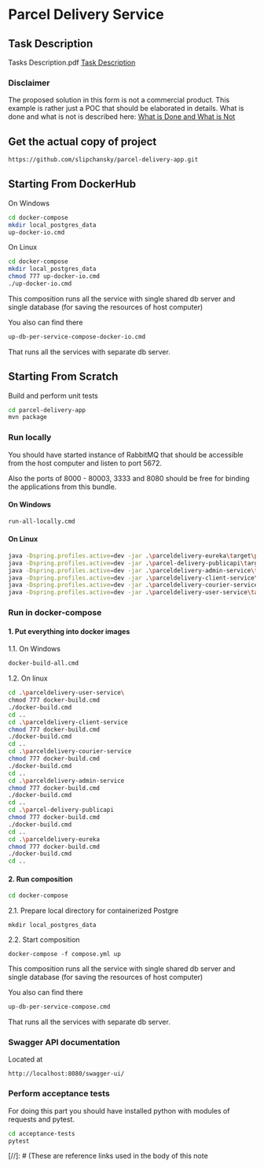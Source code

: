 # Parcel Delivery Service

## Task Description
Tasks Description.pdf
[Task Description]

### Disclaimer
The proposed solution in this form is not a commercial product. This example is rather just a POC that should be elaborated in details. What is done and what is not is described here: [What is Done and What is Not]

## Get the actual copy of project

```bash
https://github.com/slipchansky/parcel-delivery-app.git
```


## Starting From DockerHub

On Windows

```bash
cd docker-compose
mkdir local_postgres_data
up-docker-io.cmd
```

On Linux

```bash
cd docker-compose
mkdir local_postgres_data
chmod 777 up-docker-io.cmd
./up-docker-io.cmd

```

This composition runs all the service with single shared db server and single database (for saving the resources of host computer)

You also can find there 

```bash
up-db-per-service-compose-docker-io.cmd
```

That runs all the services with separate db server.


## Starting From Scratch


Build and perform unit tests

```bash
cd parcel-delivery-app
mvn package
```

### Run locally

You should have started instance of RabbitMQ that should be accessible from the host computer and listen to port 5672. 

Also the ports of 8000 - 80003, 3333 and 8080 should be free for binding the applications from this bundle.

#### On Windows

```bash
run-all-locally.cmd
```

#### On Linux

```bash
java -Dspring.profiles.active=dev -jar .\parceldelivery-eureka\target\parceldelivery-eureka-0.0.1-SNAPSHOT.jar
java -Dspring.profiles.active=dev -jar .\parcel-delivery-publicapi\target\parcel-delivery-publicapi-0.0.1-SNAPSHOT.jar
java -Dspring.profiles.active=dev -jar .\parceldelivery-admin-service\target\parceldelivery-admin-service-0.0.1-SNAPSHOT.jar
java -Dspring.profiles.active=dev -jar .\parceldelivery-client-service\target\parceldelivery-client-service-0.0.1-SNAPSHOT.jar
java -Dspring.profiles.active=dev -jar .\parceldelivery-courier-service\target\parceldelivery-courier-service-0.0.1-SNAPSHOT.jar
java -Dspring.profiles.active=dev -jar .\parceldelivery-user-service\target\parceldelivery-user-service-0.0.1-SNAPSHOT.jar
```



### Run in docker-compose
#### 1. Put everything into docker images

1.1. On Windows

```bash
docker-build-all.cmd
```

1.2. On linux

```bash
cd .\parceldelivery-user-service\
chmod 777 docker-build.cmd
./docker-build.cmd
cd ..
cd .\parceldelivery-client-service
chmod 777 docker-build.cmd
./docker-build.cmd
cd ..
cd .\parceldelivery-courier-service
chmod 777 docker-build.cmd
./docker-build.cmd
cd ..
cd .\parceldelivery-admin-service
chmod 777 docker-build.cmd
./docker-build.cmd
cd ..
cd .\parcel-delivery-publicapi
chmod 777 docker-build.cmd
./docker-build.cmd
cd ..
cd .\parceldelivery-eureka
chmod 777 docker-build.cmd
./docker-build.cmd
cd ..

```
#### 2. Run composition

```bash
cd docker-compose
```

2.1. Prepare local directory for containerized Postgre

```
mkdir local_postgres_data

```

2.2. Start composition

```
docker-compose -f compose.yml up
```

This composition runs all the service with single shared db server and single database (for saving the resources of host computer)

You also can find there 

```bash
up-db-per-service-compose.cmd
```

That runs all the services with separate db server.

### Swagger API documentation

Located at

```
http://localhost:8080/swagger-ui/
```

### Perform acceptance tests

For doing this part you should have installed python with modules of requests and pytest.

```bash
cd acceptance-tests
pytest
```


[//]: # (These are reference links used in the body of this note

[What is Done and What is Not]: <https://github.com/slipchansky/parcel-delivery-app/blob/main/doc/whatisdoneadwhatisnot.md>
[Task Description]: <https://github.com/slipchansky/parcel-delivery-app/blob/main/doc/Tasks Description.pdf>